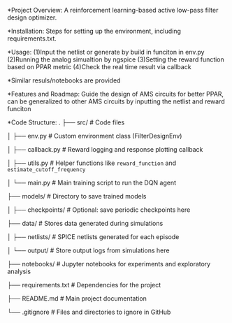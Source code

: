 *Project Overview: A reinforcement learning-based active low-pass filter design optimizer.

*Installation: Steps for setting up the environment, including requirements.txt.

*Usage: 
(1)Input the netlist or generate by build in funciton in env.py
(2)Running the analog simualtion by ngspice
(3)Setting the reward function based on PPAR metric
(4)Check the real time result via callback

*Similar resuls/notebooks are provided

*Features and Roadmap: Guide the design of AMS circuits for better PPAR, can be generalized to other AMS circuits by inputting the netlist and reward funciton

*Code Structure: .
├── src/                     # Code files

│   ├── env.py               # Custom environment class (FilterDesignEnv)

│   ├── callback.py          # Reward logging and response plotting callback

│   ├── utils.py             # Helper functions like `reward_function` and `estimate_cutoff_frequency`

│   └── main.py              # Main training script to run the DQN agent

├── models/                  # Directory to save trained models

│   ├── checkpoints/         # Optional: save periodic checkpoints here

├── data/                    # Stores data generated during simulations

│   ├── netlists/            # SPICE netlists generated for each episode

│   └── output/              # Store output logs from simulations here

├── notebooks/               # Jupyter notebooks for experiments and exploratory analysis

├── requirements.txt         # Dependencies for the project

├── README.md                # Main project documentation

└── .gitignore               # Files and directories to ignore in GitHub
